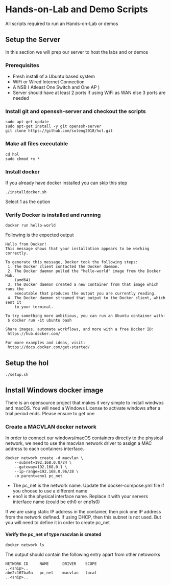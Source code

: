 # Hands-on-Lab and Demo Scripts
All scripts required to run an Hands-on-Lab or demos

## Setup the Server
In this section we will prep our server to host the labs and or demos
### Prerequisites
* Fresh install of a Ubuntu based system
* WiFi or Wired Internet Connection
* A NSB ( Atleast One Switch and One AP )
* Server should have at least 2 ports if using WiFi as WAN else 3 ports are needed

### Install git and openssh-server and checkout the scripts
```
sudo apt-get update
sudo apt-get install -y git openssh-server
git clone https://github.com/soleng2018/hol.git
```

### Make all files executable
```
cd hol
sudo chmod +x *
```

### Install docker
If you already have docker installed you can skip this step
```
./installdocker.sh
```
Select 1 as the option

### Verify Docker is installed and running
```
docker run hello-world
```

Following is the expected output
```
Hello from Docker!
This message shows that your installation appears to be working correctly.

To generate this message, Docker took the following steps:
 1. The Docker client contacted the Docker daemon.
 2. The Docker daemon pulled the "hello-world" image from the Docker Hub.
    (amd64)
 3. The Docker daemon created a new container from that image which runs the
    executable that produces the output you are currently reading.
 4. The Docker daemon streamed that output to the Docker client, which sent it
    to your terminal.

To try something more ambitious, you can run an Ubuntu container with:
 $ docker run -it ubuntu bash

Share images, automate workflows, and more with a free Docker ID:
 https://hub.docker.com/

For more examples and ideas, visit:
 https://docs.docker.com/get-started/
```

## Setup the hol
```
./setup.sh
```

## Install Windows docker image
There is an opensource project that makes it very simple to install windwos and macOS. You will need a Windows License to activate windows after a trial period ends. Please ensure to get one

### Create a MACVLAN docker network
In order to connect our windows/macOS containers directly to the physical network, we need to use the macvlan network driver to assign a MAC address to each containers interface.

```
docker network create -d macvlan \
    --subnet=192.168.0.0/24 \
    --gateway=192.168.0.1 \
    --ip-range=192.168.0.96/28 \
    -o parent=eno1 pc_net
```
* The pc_net is the network name. Update the docker-compose.yml file if you choose to use a different name
* eno1 is the physical interface name. Replace it with your servers interface name (could be eth0 or enp1s0)

If we are using static IP address in the container, then pick one IP address from the network defined. If using DHCP, then this subnet is not used. But you will need to define it in order to create pc_net

#### Verify the pc_net of type macvlan is created
```
docker network ls
```
The output should contain the following entry apart from other netoworks
```
NETWORK ID     NAME      DRIVER    SCOPE
..<snip>..
abe2c167ba0a   pc_net    macvlan   local
..<snip>..
```